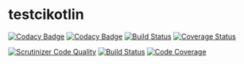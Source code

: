 # testcikotlin

[![Codacy Badge](https://api.codacy.com/project/badge/Grade/ae60a356bf174870b5a26b529905e332)](https://www.codacy.com/app/arnaudflaesch/testcikotlin?utm_source=github.com&amp;utm_medium=referral&amp;utm_content=ArnaudFlaesch/testcikotlin&amp;utm_campaign=Badge_Grade)
[![Codacy Badge](https://api.codacy.com/project/badge/Coverage/ae60a356bf174870b5a26b529905e332)](https://www.codacy.com/app/arnaudflaesch/testcikotlin?utm_source=github.com&amp;utm_medium=referral&amp;utm_content=ArnaudFlaesch/testcikotlin&amp;utm_campaign=Badge_Coverage)
[![Build Status](https://travis-ci.org/ArnaudFlaesch/testcikotlin.svg?branch=master)](https://travis-ci.org/ArnaudFlaesch/testcikotlin)
[![Coverage Status](https://coveralls.io/repos/github/ArnaudFlaesch/testcikotlin/badge.svg?branch=master)](https://coveralls.io/github/ArnaudFlaesch/testcikotlin?branch=master)

[![Scrutinizer Code Quality](https://scrutinizer-ci.com/g/ArnaudFlaesch/testcikotlin/badges/quality-score.png?b=master)](https://scrutinizer-ci.com/g/ArnaudFlaesch/testcikotlin/?branch=master)
[![Build Status](https://scrutinizer-ci.com/g/ArnaudFlaesch/testcikotlin/badges/build.png?b=master)](https://scrutinizer-ci.com/g/ArnaudFlaesch/testcikotlin/build-status/master)
[![Code Coverage](https://scrutinizer-ci.com/g/ArnaudFlaesch/testcikotlin/badges/coverage.png?b=master)](https://scrutinizer-ci.com/g/ArnaudFlaesch/testcikotlin/?branch=master)
